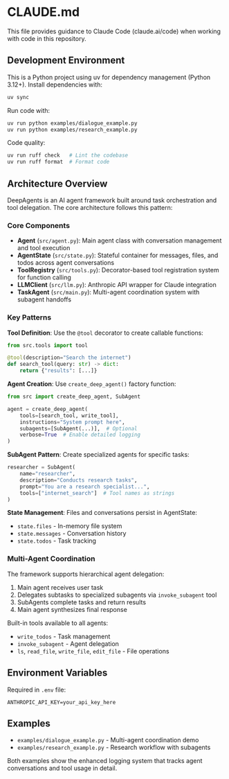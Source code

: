 # CLAUDE.md

This file provides guidance to Claude Code (claude.ai/code) when working with code in this repository.

## Development Environment

This is a Python project using uv for dependency management (Python 3.12+). Install dependencies with:
```bash
uv sync
```

Run code with:
```bash
uv run python examples/dialogue_example.py
uv run python examples/research_example.py
```

Code quality:
```bash
uv run ruff check   # Lint the codebase
uv run ruff format  # Format code
```

## Architecture Overview

DeepAgents is an AI agent framework built around task orchestration and tool delegation. The core architecture follows this pattern:

### Core Components

- **Agent** (`src/agent.py`): Main agent class with conversation management and tool execution
- **AgentState** (`src/state.py`): Stateful container for messages, files, and todos across agent conversations
- **ToolRegistry** (`src/tools.py`): Decorator-based tool registration system for function calling
- **LLMClient** (`src/llm.py`): Anthropic API wrapper for Claude integration
- **TaskAgent** (`src/main.py`): Multi-agent coordination system with subagent handoffs

### Key Patterns

**Tool Definition**: Use the `@tool` decorator to create callable functions:
```python
from src.tools import tool

@tool(description="Search the internet")
def search_tool(query: str) -> dict:
    return {"results": [...]}
```

**Agent Creation**: Use `create_deep_agent()` factory function:
```python
from src import create_deep_agent, SubAgent

agent = create_deep_agent(
    tools=[search_tool, write_tool],
    instructions="System prompt here",
    subagents=[SubAgent(...)],  # Optional
    verbose=True  # Enable detailed logging
)
```

**SubAgent Pattern**: Create specialized agents for specific tasks:
```python
researcher = SubAgent(
    name="researcher",
    description="Conducts research tasks",
    prompt="You are a research specialist...",
    tools=["internet_search"]  # Tool names as strings
)
```

**State Management**: Files and conversations persist in AgentState:
- `state.files` - In-memory file system
- `state.messages` - Conversation history
- `state.todos` - Task tracking

### Multi-Agent Coordination

The framework supports hierarchical agent delegation:
1. Main agent receives user task
2. Delegates subtasks to specialized subagents via `invoke_subagent` tool
3. SubAgents complete tasks and return results
4. Main agent synthesizes final response

Built-in tools available to all agents:
- `write_todos` - Task management
- `invoke_subagent` - Agent delegation
- `ls`, `read_file`, `write_file`, `edit_file` - File operations

## Environment Variables

Required in `.env` file:
```
ANTHROPIC_API_KEY=your_api_key_here
```

## Examples

- `examples/dialogue_example.py` - Multi-agent coordination demo
- `examples/research_example.py` - Research workflow with subagents

Both examples show the enhanced logging system that tracks agent conversations and tool usage in detail.